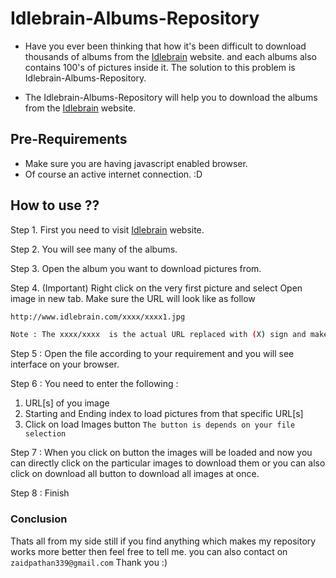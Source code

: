 # Idlebrain-Albums-Repository

* Have you ever been thinking that how it's been difficult to download thousands of albums from the [Idlebrain](http://www.idlebrain.com/) website. and each albums also contains 100's of pictures inside it. The solution to this problem is Idlebrain-Albums-Repository.

* The Idlebrain-Albums-Repository will help you to download the albums from the [Idlebrain](http://www.idlebrain.com/) website.

## Pre-Requirements ##

* Make sure you are having javascript enabled browser.
* Of course an active internet connection. :D

## How to use ?? ##

Step 1. First you need to visit [Idlebrain](http://www.idlebrain.com/) website.

Step 2. You will see many of the albums.

Step 3. Open the album you want to download pictures from.

Step 4. (Important) Right click on the very first picture and select Open image in new tab. Make sure the URL will look like as follow 

```sh
http://www.idlebrain.com/xxxx/xxxx1.jpg

Note : The xxxx/xxxx  is the actual URL replaced with (X) sign and make sure that the url ends with 1.jpg
```

Step 5 : Open the file according to your requirement and you will see interface on your browser.

Step 6 :  You need to enter the following :
1. URL[s] of you image
2. Starting and Ending index to load pictures from that specific URL[s]
3. Click on load Images button `The button is depends on your file selection `

Step 7 : When you click on button the images will be loaded and now you can directly click on the particular images to download them or you can also click on download all button to download all images at once.

Step 8 : Finish

### Conclusion

Thats all from my side still if you find anything which makes my repository works more better then feel free to tell me. you can also contact on `zaidpathan339@gmail.com` Thank you :)
